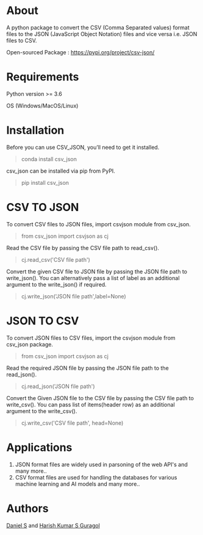 # About

A python package to convert the CSV (Comma Separated values) format files to the JSON (JavaScript
Object Notation) files and vice versa i.e. JSON files to CSV.

 Open-sourced Package : https://pypi.org/project/csv-json/

# Requirements
 
 Python version >= 3.6

 OS (Windows/MacOS/Linux)

# Installation

Before you can use CSV_JSON, you’ll need to get it installed.

>conda install csv_json

csv_json can be installed via pip from PyPI.

>pip install csv_json

# CSV TO JSON
To convert CSV files to JSON files, import csvjson module from csv_json.

>from csv_json import csvjson as cj

Read the CSV file by passing the CSV file path to read_csv().

>cj.read_csv('CSV file path')

Convert the given CSV file to JSON file by passing the JSON file path to write_json().
You can alternatively pass a list of label as an additional argument to the write_json() if required.

>cj.write_json('JSON file path',label=None)

# JSON TO CSV 

To convert JSON files to CSV files, import the csvjson module from csv_json package.

>from csv_json import csvjson as cj

Read the required JSON file by passing the JSON file path to the read_json().

>cj.read_json('JSON file path') 

Convert the Given JSON file to the CSV file by passing the CSV file path to write_csv().
You can pass list of items(header row) as an additional argument to the write_csv().

>cj.write_csv('CSV file path', head=None)

# Applications

1. JSON format files are widely used in parsoning of the web API's and many more..
2. CSV format files are used for handling the databases for various machine learning and AI models and many more..

# Authors

[Daniel S](https://github.com/godisgreat) and [Harish Kumar S Guragol](https://github.com/HarishGuragol)
